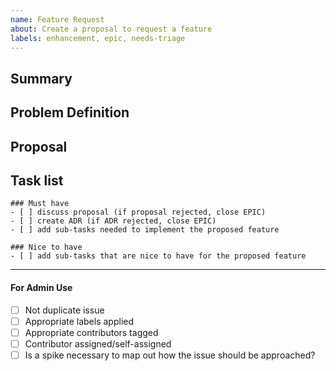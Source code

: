 ```yaml
---
name: Feature Request
about: Create a proposal to request a feature
labels: enhancement, epic, needs-triage
---
```


<!-- < < < < < < < < < < < < < < < < < < < < < < < < < < < < < < < < < ☺ 
v                            ✰  Thanks for opening an issue! ✰    
v    Before smashing the submit button please review the template.
v    Word of caution: poorly thought-out proposals may be rejected 
v                     without deliberation 
☺ > > > > > > > > > > > > > > > > > > > > > > > > > > > > > > > > >  -->

## Summary

<!-- Short, concise description of the proposed feature -->

## Problem Definition

<!-- Why do we need this feature? 
What problems may be addressed by introducing this feature?
What benefits does atomone stand to gain by including this feature?
Are there any disadvantages of including this feature? -->

## Proposal

<!-- Detailed description of requirements of implementation -->

## Task list

```[tasklist]
### Must have
- [ ] discuss proposal (if proposal rejected, close EPIC)
- [ ] create ADR (if ADR rejected, close EPIC)
- [ ] add sub-tasks needed to implement the proposed feature
```

```[tasklist]
### Nice to have
- [ ] add sub-tasks that are nice to have for the proposed feature
```
____

#### For Admin Use

- [ ] Not duplicate issue
- [ ] Appropriate labels applied
- [ ] Appropriate contributors tagged
- [ ] Contributor assigned/self-assigned
- [ ] Is a spike necessary to map out how the issue should be approached?
